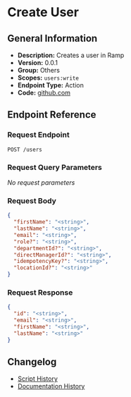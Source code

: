 <!-- BEGIN GENERATED CONTENT -->
# Create User

## General Information

- **Description:** Creates a user in Ramp
- **Version:** 0.0.1
- **Group:** Others
- **Scopes:** `users:write`
- **Endpoint Type:** Action
- **Code:** [github.com](https://github.com/NangoHQ/integration-templates/tree/main/integrations/ramp-sandbox/actions/create-user.ts)


## Endpoint Reference

### Request Endpoint

`POST /users`

### Request Query Parameters

_No request parameters_

### Request Body

```json
{
  "firstName": "<string>",
  "lastName": "<string>",
  "email": "<string>",
  "role?": "<string>",
  "departmentId?": "<string>",
  "directManagerId?": "<string>",
  "idempotencyKey?": "<string>",
  "locationId?": "<string>"
}
```

### Request Response

```json
{
  "id": "<string>",
  "email": "<string>",
  "firstName": "<string>",
  "lastName": "<string>"
}
```

## Changelog

- [Script History](https://github.com/NangoHQ/integration-templates/commits/main/integrations/ramp-sandbox/actions/create-user.ts)
- [Documentation History](https://github.com/NangoHQ/integration-templates/commits/main/integrations/ramp-sandbox/actions/create-user.md)

<!-- END  GENERATED CONTENT -->

